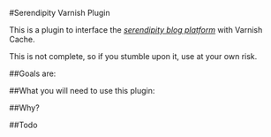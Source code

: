 #Serendipity Varnish Plugin

This is a plugin to interface the [*serendipity blog platform*](http://www.s9y.org/) with Varnish Cache.

This is not complete, so if you stumble upon it, use at your own risk.

##Goals are:

##What you will need to use this plugin:

##Why?

##Todo
